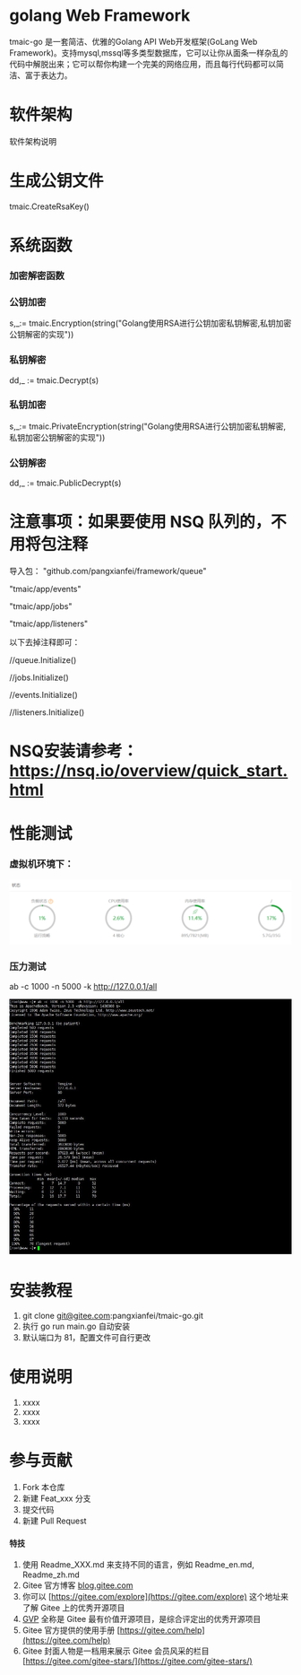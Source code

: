 # golang Web Framework

tmaic-go 是一套简洁、优雅的Golang API Web开发框架(GoLang Web Framework)。支持mysql,mssql等多类型数据库，它可以让你从面条一样杂乱的代码中解脱出来；它可以帮你构建一个完美的网络应用，而且每行代码都可以简洁、富于表达力。

# 软件架构
软件架构说明

# 生成公钥文件

tmaic.CreateRsaKey()
# 系统函数
### 加密解密函数
### 公钥加密

s,_:= tmaic.Encryption(string("Golang使用RSA进行公钥加密私钥解密,私钥加密公钥解密的实现"))

### 私钥解密
dd,_ := tmaic.Decrypt(s)

### 私钥加密
s,_:= tmaic.PrivateEncryption(string("Golang使用RSA进行公钥加密私钥解密,私钥加密公钥解密的实现"))

### 公钥解密
dd,_ := tmaic.PublicDecrypt(s)

# 注意事项：如果要使用 NSQ 队列的，不用将包注释

导入包：
"github.com/pangxianfei/framework/queue"

"tmaic/app/events"

"tmaic/app/jobs"

"tmaic/app/listeners"

以下去掉注释即可：

//queue.Initialize()

//jobs.Initialize()

//events.Initialize()

//listeners.Initialize()

# NSQ安装请参考：https://nsq.io/overview/quick_start.html


# 性能测试

### 虚拟机环境下：
![avatar](/docs/img/centos.png)

### 压力测试
ab -c 1000 -n 5000  -k http://127.0.0.1/all

![avatar](/docs/img/cpu1.jpg)




# 安装教程

1.  git clone git@gitee.com:pangxianfei/tmaic-go.git
2.  执行 go run main.go 自动安装
3.  默认端口为 81，配置文件可自行更改

# 使用说明

1.  xxxx
2.  xxxx
3.  xxxx

# 参与贡献

1.  Fork 本仓库
2.  新建 Feat_xxx 分支
3.  提交代码
4.  新建 Pull Request


#### 特技

1.  使用 Readme\_XXX.md 来支持不同的语言，例如 Readme\_en.md, Readme\_zh.md
2.  Gitee 官方博客 [blog.gitee.com](https://blog.gitee.com)
3.  你可以 [https://gitee.com/explore](https://gitee.com/explore) 这个地址来了解 Gitee 上的优秀开源项目
4.  [GVP](https://gitee.com/gvp) 全称是 Gitee 最有价值开源项目，是综合评定出的优秀开源项目
5.  Gitee 官方提供的使用手册 [https://gitee.com/help](https://gitee.com/help)
6.  Gitee 封面人物是一档用来展示 Gitee 会员风采的栏目 [https://gitee.com/gitee-stars/](https://gitee.com/gitee-stars/)
